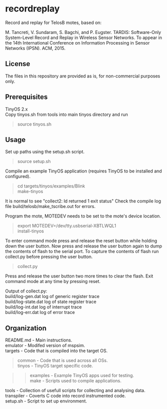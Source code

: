 recordreplay
==========

Record and replay for TelosB motes, based on:

M. Tancreti, V. Sundaram, S. Bagchi, and P. Eugster.
TARDIS: Software-Only System-Level Record and Replay in Wireless Sensor Networks.
To appear in the 14th International Conference on Information Processing in Sensor Networks (IPSN).
ACM, 2015.

License
----------

The files in this repository are provided as is, for non-commercial purposes only.

Prerequisites
----------

TinyOS 2.x  
Copy tinyos.sh from tools into main tinyos directory and run
> source tinyos.sh

Usage
----------

Set up paths using the setup.sh script.

> source setup.sh

Compile an example TinyOS application (requires TinyOS to be installed and configured).

> cd targets/tinyos/examples/Blink  
> make-tinyos  

It is normal to see "collect2: ld returned 1 exit status"
Check the compile log file build/telosb/make\_tscribe.out for errors.

Program the mote, MOTEDEV needs to be set to the mote's device location.

> export MOTEDEV=/dev/tty.usbserial-XBTLWQL1  
> install-tinyos  

To enter command mode press and release the reset button while holding down the user button.
Now press and release the user button again to dump the contents of flash to the serial port.
To capture the contents of flash run collect.py before pressing the user button.

> collect.py  

Press and release the user button two more times to clear the flash.
Exit command mode at any time by pressing reset.

Output of collect.py:  
build/log-gen.dat log of generic register trace  
build/log-state.dat log of state register trace  
build/log-int.dat log of interrupt trace  
build/log-err.dat log of error trace  

Organization
----------
README.md - Main instructions.  
emulator - Modifed version of mspsim.  
targets - Code that is compiled into the target OS.  
> common - Code that is used across all OSs.  
> tinyos - TinyOS target specific code.  

> > examples - Example TinyOS apps used for testing.  
> > make - Scripts used to compile applications.  

tools - Collection of usefull scripts for collecting and analysing data.  
transpiler - Coverts C code into record instrumented code.  
setup.sh - Script to set up environment.  
